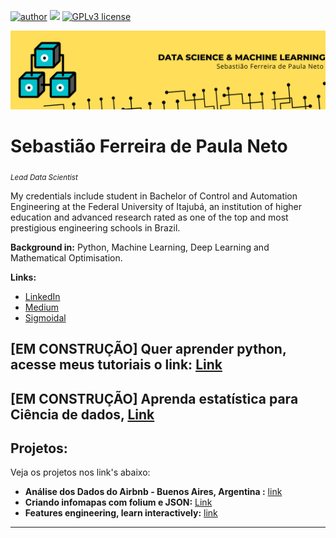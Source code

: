 [![author](https://img.shields.io/badge/author-Tiao553-yellow.svg)](https://www.linkedin.com/in/sebasti%C3%A3o-ferreira-de-paula-neto-84673216b/) [![](https://img.shields.io/badge/python-3.7+-blue.svg)](https://www.python.org/downloads/release/python-365/) [![GPLv3 license](https://img.shields.io/badge/License-GPLv3-brightgreen.svg)](http://perso.crans.org/besson/LICENSE.html) 
<p align="center">
  <img src="Banner.png" >
</p>

# Sebastião Ferreira de Paula Neto
<sub>*Lead Data Scientist*</sub>

My credentials include student in Bachelor of Control and Automation Engineering at the Federal University of Itajubá, an institution of higher education and advanced research rated as one of the top and most prestigious engineering schools in Brazil.

**Background in:** Python, Machine Learning, Deep Learning and Mathematical Optimisation.

**Links:**
* [LinkedIn](https://www.linkedin.com/in/sebasti%C3%A3o-ferreira-de-paula-neto-84673216b/)
* [Medium](https://medium.com/@sebastiao553)
* [Sigmoidal](https://sigmoidal.ai/)

## **[EM CONSTRUÇÃO] Quer aprender python, acesse meus tutoriais o link:**  [Link](https://github.com/Tiao553/Learing_of_python)
## **[EM CONSTRUÇÃO] Aprenda estatística para Ciência de dados,** [Link](https://bit.ly/3u8RfqT)


## Projetos:
Veja os projetos nos link's abaixo: 

* **Análise dos Dados do Airbnb - Buenos Aires, Argentina :** [link](https://bit.ly/3oEmHsP)
* **Criando infomapas com folium e JSON:** [Link](https://bit.ly/2NgjB1e)
* **Features engineering, learn interactively:** [link](https://www.linkedin.com/pulse/would-you-like-see-interactive-form-feature-ferreira-de-paula-neto/?trackingId=aGkbqpVpQ%2BqLf4YjyiANsA%3D%3D)

---
